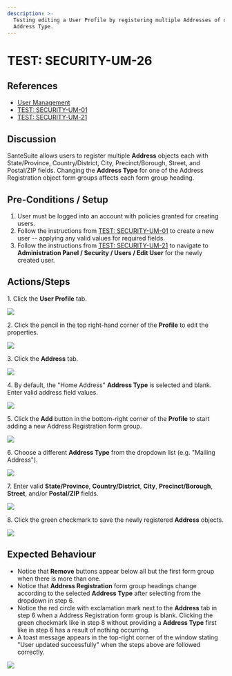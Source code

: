 ```yaml
---
description: >-
  Testing editing a User Profile by registering multiple Addresses of different
  Address Type.
---
```


# TEST: SECURITY-UM-26

## References

* [User Management](broken-reference)
* [TEST: SECURITY-UM-01](test-security-um-01.md)
* [TEST: SECURITY-UM-21](test-security-um-21.md)

## Discussion

SanteSuite allows users to register multiple **Address** objects each with State/Province, Country/District, City, Precinct/Borough, Street, and Postal/ZIP fields. Changing the **Address Type** for one of the Address Registration object form groups affects each form group heading.

## Pre-Conditions / Setup

1. User must be logged into an account with policies granted for creating users.
2. Follow the instructions from [TEST: SECURITY-UM-01](test-security-um-01.md) to create a new user -- applying any valid values for required fields.
3. Follow the instructions from [TEST: SECURITY-UM-21](test-security-um-21.md) to navigate to **Administration Panel / Security / Users / Edit User** for the newly created user.

## Actions/Steps

1\. Click the **User Profile** tab.

![](<../../../../../../../../../.gitbook/assets/image (265).png>)

2\. Click the pencil in the top right-hand corner of the **Profile** to edit the properties.&#x20;

![](<../../../../../../../../../.gitbook/assets/image (272).png>)

3\. Click the **Address** tab.

![](<../../../../../../../../../.gitbook/assets/image (284).png>)

4\. By default, the "Home Address" **Address Type** is selected and blank. Enter valid address field values.

![](<../../../../../../../../../.gitbook/assets/image (274).png>)

5\. Click the **Add** button in the bottom-right corner of the **Profile** to start adding a new Address Registration form group.

![](<../../../../../../../../../.gitbook/assets/image (245).png>)

6\. Choose a different **Address Type** from the dropdown list (e.g. "Mailing Address").

![](<../../../../../../../../../.gitbook/assets/image (259).png>)

7\. Enter valid **State/Province**, **Country/District**, **City**, **Precinct/Borough**, **Street**, and/or **Postal/ZIP** fields.

![](<../../../../../../../../../.gitbook/assets/image (280).png>)

8\. Click the green checkmark to save the newly registered **Address** objects.

![](<../../../../../../../../../.gitbook/assets/image (264).png>)

## Expected Behaviour

* Notice that **Remove** buttons appear below all but the first form group when there is more than one.
* Notice that **Address Registration** form group headings change according to the selected **Address Type** after selecting from the dropdown in step 6.
* Notice the red circle with exclamation mark next to the **Address** tab in step 6 when a Address Registration form group is blank. Clicking the green checkmark like in step 8 without providing a **Address Type** first like in step 6 has a result of nothing occurring.
* A toast message appears in the top-right corner of the window stating "User updated successfully" when the steps above are followed correctly.

![](<../../../../../../../../../.gitbook/assets/image (269).png>)
